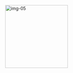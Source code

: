 ![img-05](https://github.com/Deysehgfi/Insta-cats-React/assets/138785041/35f0fe08-9eda-498f-925b-2a703f116e4d)
<style>
  img{
    width: 200px;
    hegth: 200px;
  }
    
</style>
